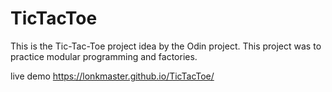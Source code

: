 # TicTacToe
This is the Tic-Tac-Toe project idea by the Odin project.
This project was to practice modular programming and factories. 

live demo
https://lonkmaster.github.io/TicTacToe/
